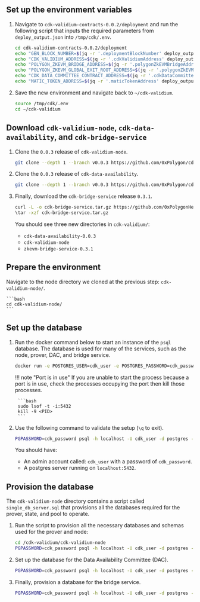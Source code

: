 ## Set up the environment variables

1. Navigate to `cdk-validium-contracts-0.0.2/deployment` and run the following script that inputs the required parameters from `deploy_output.json` into `/tmp/cdk/.env`.

    ```bash
    cd cdk-validium-contracts-0.0.2/deployment
    echo "GEN_BLOCK_NUMBER=$(jq -r '.deploymentBlockNumber' deploy_output.json)" >> /tmp/cdk/.env
    echo "CDK_VALIDIUM_ADDRESS=$(jq -r '.cdkValidiumAddress' deploy_output.json)" >> /tmp/cdk/.env
    echo "POLYGON_ZKEVM_BRIDGE_ADDRESS=$(jq -r '.polygonZkEVMBridgeAddress' deploy_output.json)" >> /tmp/cdk/.env
    echo "POLYGON_ZKEVM_GLOBAL_EXIT_ROOT_ADDRESS=$(jq -r '.polygonZkEVMGlobalExitRootAddress' deploy_output.json)" >> /tmp/cdk/.env
    echo "CDK_DATA_COMMITTEE_CONTRACT_ADDRESS=$(jq -r '.cdkDataCommitteeContract' deploy_output.json)" >> /tmp/cdk/.env
    echo "MATIC_TOKEN_ADDRESS=$(jq -r '.maticTokenAddress' deploy_output.json)" >> /tmp/cdk/.env
    ```

2. Save the new environment and navigate back to `~/cdk-validium`.

    ```bash
    source /tmp/cdk/.env
    cd ~/cdk-validium
    ```

## Download `cdk-validium-node`, `cdk-data-availability`, and `cdk-bridge-service`

1. Clone the `0.0.3` release of `cdk-validium-node`. 

    ```bash
    git clone --depth 1 --branch v0.0.3 https://github.com/0xPolygon/cdk-validium-node.git
    ```

2. Clone the `0.0.3` release of `cdk-data-availability`. 

    ```bash
    git clone --depth 1 --branch v0.0.3 https://github.com/0xPolygon/cdk-data-availability.git
    ```

3. Finally, download the `cdk-bridge-service` release `0.3.1`. 

    ```bash
    curl -L -o cdk-bridge-service.tar.gz https://github.com/0xPolygonHermez/zkevm-bridge-service/archive/refs/tags/v0.3.1.tar.gz
    \tar -xzf cdk-bridge-service.tar.gz
    ```

    You should see three new directories in `cdk-validium/`: 

    - `cdk-data-availability-0.0.3`
    - `cdk-validium-node`
    - `zkevm-bridge-service-0.3.1`

## Prepare the environment

Navigate to the node directory we cloned at the previous step: `cdk-validium-node/`.

    ```bash
    cd cdk-validium-node/
    ```

## Set up the database

1. Run the docker command below to start an instance of the `psql` database. The database is used for many of the services, such as the node, prover, DAC, and bridge service.

    ```bash
    docker run -e POSTGRES_USER=cdk_user -e POSTGRES_PASSWORD=cdk_password -e POSTGRES_DB=postgres -p 5432:5432 postgres:15
    ```

    !!! note "Port is in use"
        If you are unable to start the process because a port is in use, check the processes occupying the port then kill those processes.

        ```bash
        sudo lsof -t -i:5432
        kill -9 <PID>
        ```

2.  Use the following command to validate the setup (`\q` to exit).

    ```bash
    PGPASSWORD=cdk_password psql -h localhost -U cdk_user -d postgres -p 5432
    ```

    You should have: 

    - An admin account called: `cdk_user` with a password of `cdk_password`.
    - A postgres server running on `localhost:5432`.

## Provision the database

The `cdk-validium-node` directory contains a script called `single_db_server.sql` that provisions all the databases required for the prover, state, and pool to operate. 

1. Run the script to provision all the necessary databases and schemas used for the prover and node:

    ```bash
    cd /cdk-validium/cdk-validium-node
    PGPASSWORD=cdk_password psql -h localhost -U cdk_user -d postgres -p 5432 -a -q -f ./db/scripts/single_db_server.sql
    ```

2. Set up the database for the Data Availability Committee (DAC).

    ```bash
    PGPASSWORD=cdk_password psql -h localhost -U cdk_user -d postgres -p 5432 -c "CREATE DATABASE committee_db;"
    ```

3. Finally, provision a database for the bridge service.

    ```bash
    PGPASSWORD=cdk_password psql -h localhost -U cdk_user -d postgres -p 5432 -c "CREATE DATABASE bridge_db;"
    ```
